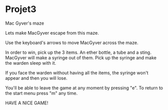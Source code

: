 # Projet3
Mac Gyver's maze

Lets make MacGyver escape from this maze.

Use the keyboard's arrows to move MacGyver across the maze.

In order to win, pick up the 3 items. An ether bottle, a tube and a sting.
MacGyver will make a syringe out of them.
Pick up the syringe and make the warden sleep with it.

If you face the warden without having all the items, the syringe won't appear and then you will lose.

You'll be able to leave the game at any moment by pressing "e".
To return to the start menu press "m" any time.

HAVE A NICE GAME!

